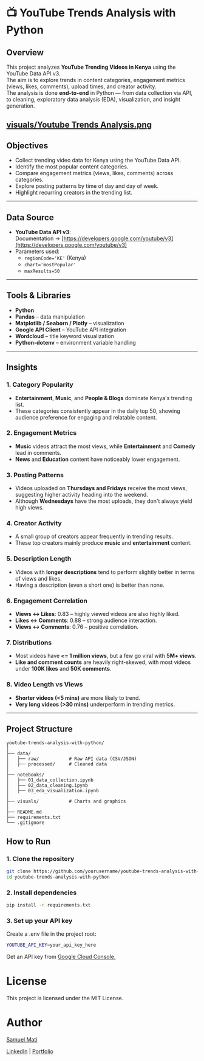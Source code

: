 # 📺 YouTube Trends Analysis with Python

## Overview
This project analyzes **YouTube Trending Videos in Kenya** using the YouTube Data API v3.  
The aim is to explore trends in content categories, engagement metrics (views, likes, comments), upload times, and creator activity.  
The analysis is done **end-to-end** in Python — from data collection via API, to cleaning, exploratory data analysis (EDA), visualization, and insight generation.

[visuals/Youtube Trends Analysis.png](ThumbNail)
---

## Objectives
- Collect trending video data for Kenya using the YouTube Data API.
- Identify the most popular content categories.
- Compare engagement metrics (views, likes, comments) across categories.
- Explore posting patterns by time of day and day of week.
- Highlight recurring creators in the trending list.

---

## Data Source
- **YouTube Data API v3**:  
  Documentation → [https://developers.google.com/youtube/v3](https://developers.google.com/youtube/v3)  
- Parameters used:
  - `regionCode='KE'` (Kenya)
  - `chart='mostPopular'`
  - `maxResults=50`

---

## Tools & Libraries
- **Python**
- **Pandas** – data manipulation
- **Matplotlib / Seaborn / Plotly** – visualization
- **Google API Client** – YouTube API integration
- **Wordcloud** – title keyword visualization
- **Python-dotenv** – environment variable handling

---
## Insights

### 1. **Category Popularity**
- **Entertainment**, **Music**, and **People & Blogs** dominate Kenya's trending list.
- These categories consistently appear in the daily top 50, showing audience preference for engaging and relatable content.

### 2. **Engagement Metrics**
- **Music** videos attract the most views, while **Entertainment** and **Comedy** lead in comments.
- **News** and **Education** content have noticeably lower engagement.

### 3. **Posting Patterns**
- Videos uploaded on **Thursdays and Fridays** receive the most views, suggesting higher activity heading into the weekend.
- Although **Wednesdays** have the most uploads, they don't always yield high views.

### 4. **Creator Activity**
- A small group of creators appear frequently in trending results.
- These top creators mainly produce **music** and **entertainment** content.

### 5. **Description Length**
- Videos with **longer descriptions** tend to perform slightly better in terms of views and likes.
- Having a description (even a short one) is better than none.

### 6. **Engagement Correlation**
- **Views ↔ Likes**: 0.83 – highly viewed videos are also highly liked.
- **Likes ↔ Comments**: 0.88 – strong audience interaction.
- **Views ↔ Comments**: 0.76 – positive correlation.

### 7. **Distributions**
- Most videos have **<= 1 million views**, but a few go viral with **5M+ views**.
- **Like and comment counts** are heavily right-skewed, with most videos under **100K likes** and **50K comments**.

### 8. **Video Length vs Views**
- **Shorter videos (<5 mins)** are more likely to trend.
- **Very long videos (>30 mins)** underperform in trending metrics.
---

## Project Structure
```plaintext
youtube-trends-analysis-with-python/
│
├── data/
│   ├── raw/           # Raw API data (CSV/JSON)
│   ├── processed/     # Cleaned data
│   
├── notebooks/
│   ├── 01_data_collection.ipynb
│   ├── 02_data_cleaning.ipynb
│   ├── 03_eda_visualization.ipynb
│
├── visuals/           # Charts and graphics
│
├── README.md
├── requirements.txt
└── .gitignore
```

## How to Run

### 1. Clone the repository
```bash
git clone https://github.com/yourusername/youtube-trends-analysis-with-python.git
cd youtube-trends-analysis-with-python
```
### 2. Install dependencies
```bash
pip install -r requirements.txt
```

### 3. Set up your API key
 Create a .env file in the project root:
 ```bash
YOUTUBE_API_KEY=your_api_key_here
```
Get an API key from [Google Cloud Console.](https://console.cloud.google.com/)

# License
This project is licensed under the MIT License.

# Author
[Samuel Mati](https://github.com/samuel-mati)

[LinkedIn](https://www.linkedin.com/in/samuel-mati/) | [Portfolio](https://sam-analyst.vercel.app/)

